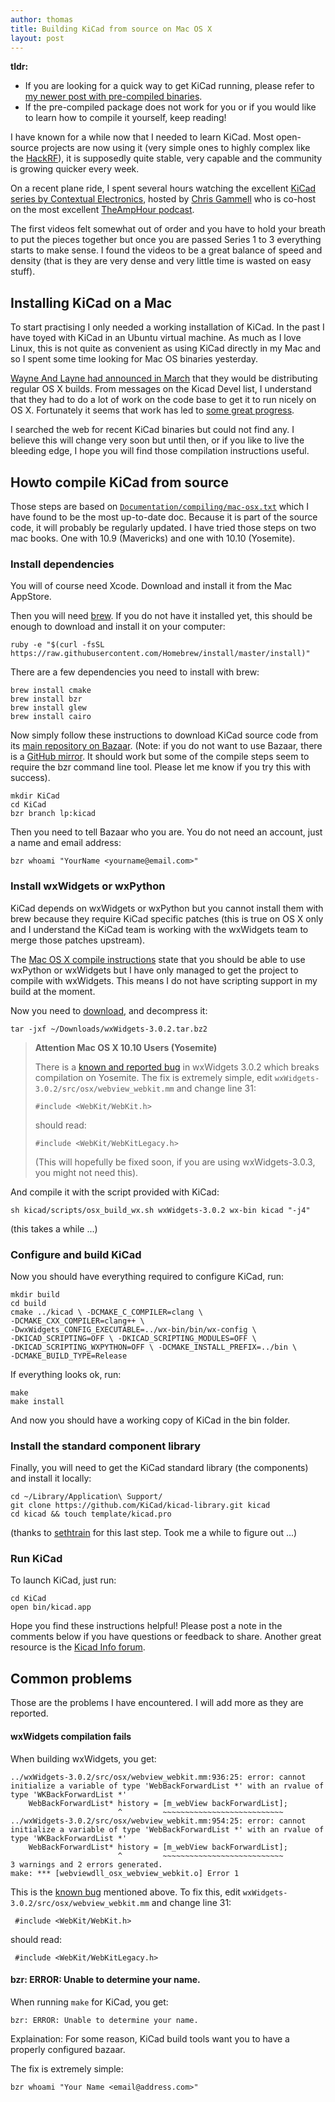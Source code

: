 ```yaml
---
author: thomas
title: Building KiCad from source on Mac OS X
layout: post
---
```


**tldr:**

 * If you are looking for a quick way to get KiCad running, please refer to [my newer
post with pre-compiled binaries][kicad-binaries].
 * If the pre-compiled package does not work for you or if you would like to learn
 how to compile it yourself, keep reading!


I have known for a while now that I needed to learn KiCad. Most open-source
projects are now using it (very simple ones to highly complex like the
[HackRF]), it is supposedly quite stable, very capable and the community is
growing quicker every week.

On a recent plane ride, I spent several hours watching the excellent [KiCad
series by Contextual Electronics][ce-kicad-playlists], hosted by [Chris
Gammell](https://twitter.com/Chris_Gammell) who is co-host on the most excellent
[TheAmpHour podcast](http://www.theamphour.com).

The first videos felt somewhat out of order and you have to hold your breath to
put the pieces together but once you are passed Series 1 to 3 everything starts
to make sense. I found the videos to be a great balance of speed and density
(that is they are very dense and very little time is wasted on easy stuff).

## Installing KiCad on a Mac

To start practising I only needed a working installation of KiCad. In the past I
have toyed with KiCad in an Ubuntu virtual machine. As much as I love Linux,
this is not quite as convenient as using KiCad directly in my Mac and so I spent
some time looking for Mac OS binaries yesterday.

[Wayne And Layne had announced in
March](http://discuss.wayneandlayne.com/t/experimental-mac-build-from-march-3-2014/17)
that they would be distributing regular OS X builds. From messages on the Kicad
Devel list, I understand that they had to do a lot of work on the code base to
get it to run nicely on OS X. Fortunately it seems that work has led to [some
great progress](https://lists.launchpad.net/kicad-developers/msg15487.html).

I searched the web for recent KiCad binaries but could not find any.  I believe
this will change very soon but until then, or if you like to live the bleeding
edge, I hope you will find those compilation instructions useful.

<!-- more -->


## Howto compile KiCad from source


Those steps are based on [`Documentation/compiling/mac-osx.txt`][compile] which
I have found to be the most up-to-date doc. Because it is part of the source
code, it will probably be regularly updated.  I have tried those steps on two
mac books. One with 10.9 (Mavericks) and one with 10.10 (Yosemite).

### Install dependencies

You will of course need Xcode. Download and install it from the Mac AppStore.

Then you will need [brew]. If you do not have it installed yet, this should be
enough to download and install it on your computer:

    ruby -e "$(curl -fsSL https://raw.githubusercontent.com/Homebrew/install/master/install)"

There are a few dependencies you need to install with brew:

    brew install cmake
    brew install bzr
    brew install glew
    brew install cairo

Now simply follow these instructions to download KiCad source code from its
[main repository on Bazaar][kicad-bzr]. (Note: if you do not want to use Bazaar,
there is a [GitHub mirror][kicad-git]. It should work but some of the compile
steps seem to require the bzr command line tool. Please let me know if you try
this with success).

    mkdir KiCad
    cd KiCad
    bzr branch lp:kicad

Then you need to tell Bazaar who you are. You do not need an account, just a
name and email address:

    bzr whoami "YourName <yourname@email.com>"

### Install wxWidgets or wxPython

KiCad depends on wxWidgets or wxPython but you cannot install them with brew
because they require KiCad specific patches (this is true on OS X only and I
understand the KiCad team is working with the wxWidgets team to merge those
patches upstream).

The [Mac OS X compile instructions][compile] state that you should be able to
use wxPython or wxWidgets but I have only managed to get the project to compile
with wxWidgets. This means I do not have scripting support in my build at the
moment.

Now you need to [download][wxw-download], and decompress it:

    tar -jxf ~/Downloads/wxWidgets-3.0.2.tar.bz2

> **Attention Mac OS X 10.10 Users (Yosemite)**
>
> There is a [known and reported bug][wxbug] in wxWidgets 3.0.2 which breaks
> compilation on Yosemite. The fix is extremely simple, edit
> `wxWidgets-3.0.2/src/osx/webview_webkit.mm` and change line 31:
>
>     #include <WebKit/WebKit.h>
>
>should read:
>
>     #include <WebKit/WebKitLegacy.h>
>
> (This will hopefully be fixed soon, if you are using wxWidgets-3.0.3, you
> might not need this).

And compile it with the script provided with KiCad:

    sh kicad/scripts/osx_build_wx.sh wxWidgets-3.0.2 wx-bin kicad "-j4" 

(this takes a while ...)

### Configure and build KiCad

Now you should have everything required to configure KiCad, run:

    mkdir build
    cd build
    cmake ../kicad \ -DCMAKE_C_COMPILER=clang \
    -DCMAKE_CXX_COMPILER=clang++ \
    -DwxWidgets_CONFIG_EXECUTABLE=../wx-bin/bin/wx-config \
    -DKICAD_SCRIPTING=OFF \ -DKICAD_SCRIPTING_MODULES=OFF \
    -DKICAD_SCRIPTING_WXPYTHON=OFF \ -DCMAKE_INSTALL_PREFIX=../bin \
    -DCMAKE_BUILD_TYPE=Release

If everything looks ok, run:

    make
    make install

And now you should have a working copy of KiCad in the bin folder.

### Install the standard component library

Finally, you will need to get the KiCad standard library (the components) and
install it locally:

    cd ~/Library/Application\ Support/
    git clone https://github.com/KiCad/kicad-library.git kicad
    cd kicad && touch template/kicad.pro

(thanks to [sethtrain] for this last step. Took me a while to figure out ...)

### Run KiCad

To launch KiCad, just run:

    cd KiCad
    open bin/kicad.app

Hope you find these instructions helpful! Please post a note in the comments
below if you have questions or feedback to share. Another great resource is the
[Kicad Info forum][kicad-forum].

## Common problems

Those are the problems I have encountered. I will add more as they are reported.


#### wxWidgets compilation fails

When building wxWidgets, you get:

    ../wxWidgets-3.0.2/src/osx/webview_webkit.mm:936:25: error: cannot initialize a variable of type 'WebBackForwardList *' with an rvalue of type 'WKBackForwardList *'
        WebBackForwardList* history = [m_webView backForwardList];
                            ^         ~~~~~~~~~~~~~~~~~~~~~~~~~~~
    ../wxWidgets-3.0.2/src/osx/webview_webkit.mm:954:25: error: cannot initialize a variable of type 'WebBackForwardList *' with an rvalue of type 'WKBackForwardList *'
        WebBackForwardList* history = [m_webView backForwardList];
                            ^         ~~~~~~~~~~~~~~~~~~~~~~~~~~~
    3 warnings and 2 errors generated.
    make: *** [webviewdll_osx_webview_webkit.o] Error 1

This is the [known bug][wxbug] mentioned above. To fix this, edit
 `wxWidgets-3.0.2/src/osx/webview_webkit.mm` and change line 31:

     #include <WebKit/WebKit.h>

should read:

     #include <WebKit/WebKitLegacy.h>

#### bzr: ERROR: Unable to determine your name.

When running `make` for KiCad, you get:

    bzr: ERROR: Unable to determine your name.

Explaination: For some reason, KiCad build tools want you to have a properly configured
bazaar.

The fix is extremely simple:

    bzr whoami "Your Name <email@address.com>"


[hackrf]: https://github.com/mossmann/hackrf
[wxw-download]: http://sourceforge.net/projects/wxwindows/files/3.0.2/wxWidgets-3.0.2.tar.bz2/download
[ce-kicad-playlists]: https://www.youtube.com/user/contextualelectronic/playlists
[brew]: http://brew.sh
[sethtrain]: https://forum.kicad.info/t/tips-for-running-kicad-on-mac-os-x/70
[compile]: http://bazaar.launchpad.net/~kicad-product-committers/kicad/product/view/head:/Documentation/compiling/mac-osx.txt
[kicad-bzr]: https://code.launchpad.net/kicad
[kicad-git]: https://github.com/KiCad/kicad-source-mirror
[wxbug]: http://trac.wxwidgets.org/ticket/16329
[kicad-forum]: https://forum.kicad.info/
[kicad-binaries]: /2014/11/KiCad-OS-X-Binaries/
